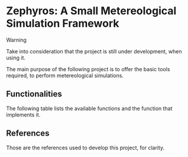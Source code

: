 # Zephyros: A Small Metereological Simulation Framework

> [!WARNING]
> Take into consideration that the project is still under development, when using it.

The main purpose of the following project is to offer the basic tools required, 
to perform metereological simulations.

## Functionalities
The following table lists the available functions and the function that implements it.

## References
Those are the references used to develop this project, for clarity.
